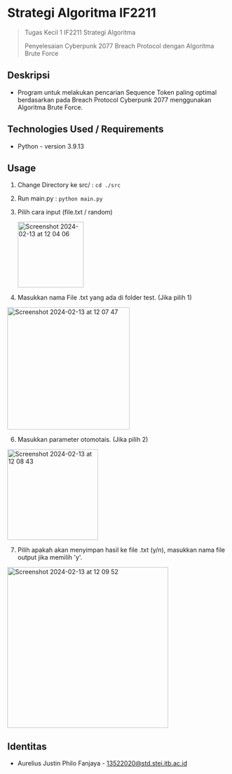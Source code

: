 # Strategi Algoritma IF2211
> Tugas Kecil 1 IF2211 Strategi Algoritma
>
> Penyelesaian Cyberpunk 2077 Breach Protocol dengan Algoritma Brute Force

## Deskripsi
- Program untuk melakukan pencarian Sequence Token paling optimal berdasarkan pada Breach Protocol Cyberpunk 2077 menggunakan Algoritma Brute Force.

## Technologies Used / Requirements
- Python - version 3.9.13

## Usage
1. Change Directory ke src/ : 
     `cd ./src`
2. Run main.py :
     `python main.py`
3. Pilih cara input (file.txt / random)
   
   <img width="150" alt="Screenshot 2024-02-13 at 12 04 06" src="https://github.com/AureliusJustin/Tucil1_13522020/assets/88382259/56d50ae8-fdad-4d4d-9435-fb4be12e35e2">
   
5. Masukkan nama File .txt yang ada di folder test. (Jika pilih 1)

  <img width="279" alt="Screenshot 2024-02-13 at 12 07 47" src="https://github.com/AureliusJustin/Tucil1_13522020/assets/88382259/d93d0fa9-0ac8-44d2-9ea0-76bf6220d8d7">

6. Masukkan parameter otomotais. (Jika pilih 2)

  <img width="207" alt="Screenshot 2024-02-13 at 12 08 43" src="https://github.com/AureliusJustin/Tucil1_13522020/assets/88382259/09855130-a2f3-4eea-a028-fa9c0b5ca022">

7. Pilih apakah akan menyimpan hasil ke file .txt (y/n), masukkan nama file output jika memilih 'y'.

<img width="367" alt="Screenshot 2024-02-13 at 12 09 52" src="https://github.com/AureliusJustin/Tucil1_13522020/assets/88382259/3ffc1e92-b5ed-46f4-9df8-ad7b9d14102b">

## Identitas
- Aurelius Justin Philo Fanjaya - 13522020@std.stei.itb.ac.id
